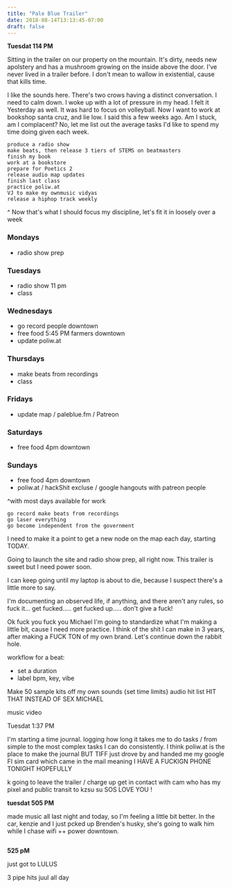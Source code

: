 ```yaml
---
title: "Pale Blue Trailer"
date: 2018-08-14T13:13:45-07:00
draft: false
---
```


**Tuesdat 114 PM**

Sitting in the trailer on our property on the mountain. It's dirty, needs new apolstery and has a mushroom growing on the inside above the door. I've never lived in a trailer before. I don't mean to wallow in existential, cause that kills time.

I like the sounds here. There's two crows having a distinct conversation. I need to calm down. I woke up with a lot of pressure in my head. I felt it Yesterday as well. It was hard to focus on volleyball. Now I want to work at bookshop santa cruz, and lie low. I said this a few weeks ago. Am I stuck, am I complacent? No, let me list out the average tasks I'd like to spend my time doing given each week.


```
produce a radio show
make beats, then release 3 tiers of STEMS on beatmasters
finish my book
work at a bookstore
prepare for Poetics 2
release audio map updates
finish last class
practice poliw.at
VJ to make my ownmusic vidyas
release a hiphop track weekly
```

^ Now that's what I should focus my discipline, let's fit it in loosely over a week  

### Mondays
  - radio show prep
### Tuesdays
  - radio show 11 pm
  - class

### Wednesdays
  - go record people downtown
  - free food 5:45 PM farmers downtown
  - update poliw.at
### Thursdays
  - make beats from recordings
  - class
### Fridays
  - update map / paleblue.fm / Patreon
### Saturdays
  - free food 4pm downtown
### Sundays
  - free food 4pm downtown
  - poliw.at / hackShit excluse / google hangouts with patreon people

^with most days available for work

```
go record make beats from recordings
go laser everything
go become independent from the government
```

I need to make it a point to get a new node on the map each day, starting TODAY.

Going to launch the site and radio show prep, all right now. This trailer is sweet but I need power soon.

I can keep going until my laptop is about to die, because I suspect there's a little more to say.

I'm documenting an observed life, if anything, and there aren't any rules, so fuck it... get fucked..... get fucked up..... don't give a fuck!

Ok fuck you fuck you Michael I'm going to standardize what I'm making a little bit, cause I need more practice. I think of the shit I can make in 3 years, after making a FUCK TON of my own brand. Let's continue down the rabbit hole.


workflow for a beat:
  - set a duration
  - label bpm, key, vibe

Make 50 sample kits off my own sounds {set time limits}
audio hit list HIT THAT INSTEAD OF SEX MICHAEL

music video


Tuesdat 1:37 PM

I'm starting a time journal. logging how long it takes me to do tasks / from simple to the most complex tasks I can do consistently.
I think poliw.at is the place to make the journal BUT TIFF just drove by and handed me my google FI sim card which came in the mail meaning I HAVE A FUCKIGN PHONE TONIGHT HOPEFULLY

k going to leave the trailer / charge up get in contact with cam who has my pixel and public transit to kzsu su SOS LOVE YOU !




**tuesdat 505 PM**

made music all last night and today, so I'm feeling a little bit better. In the car, kenzie and I just pcked up Brenden's husky, she's going to walk him while I chase wifi ++ power downtown.

```
```


**525 pM**

just got to LULUS

3 pipe hits
juul all day
